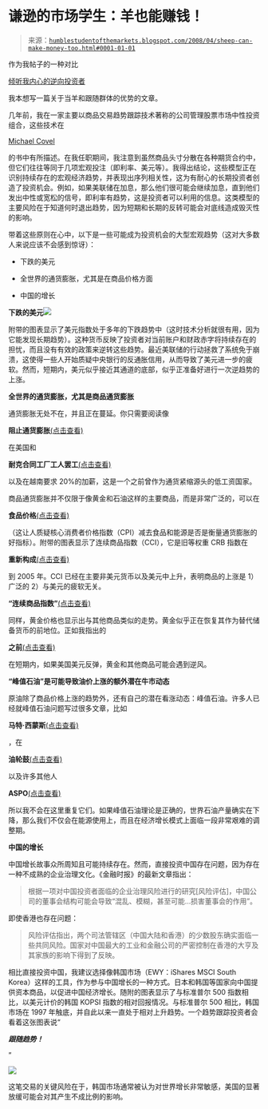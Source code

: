 <!--yml

分类：未分类

日期：2024-05-18 01:11:44

-->

# 谦逊的市场学生：羊也能赚钱！

> 来源：[`humblestudentofthemarkets.blogspot.com/2008/04/sheep-can-make-money-too.html#0001-01-01`](https://humblestudentofthemarkets.blogspot.com/2008/04/sheep-can-make-money-too.html#0001-01-01)

作为我帖子的一种对比

[倾听我内心的逆向投资者](http://humblestudentofthemarkets.blogspot.com/2008/02/channeling-my-inner-contrarian.html)

我本想写一篇关于当羊和跟随群体的优势的文章。

几年前，我在一家主要以商品交易趋势跟踪技术著称的公司管理股票市场中性投资组合，这些技术在

[Michael Covel](http://www.michaelcovel.com/)

的书中有所描述。在我任职期间，我注意到虽然商品头寸分散在各种期货合约中，但它们往往等同于几项宏观投注（即利率、美元等）。我得出结论，这些模型正在识别持续存在的宏观经济趋势，并表现出序列相关性，这为有耐心的长期投资者创造了投资机会。例如，如果美联储在加息，那么他们很可能会继续加息，直到他们发出中性或宽松的信号，即利率有趋势，这是投资者可以利用的信息。这类模型的主要风险在于知道何时退出趋势，因为短期和长期的反转可能会对底线造成毁灭性的影响。

带着这些原则在心中，以下是一些可能成为投资机会的大型宏观趋势（这对大多数人来说应该不会感到惊讶）：

+   下跌的美元

+   全世界的通货膨胀，尤其是在商品价格方面

+   中国的增长

**下跌的美元**![](https://blogger.googleusercontent.com/img/b/R29vZ2xl/AVvXsEhMTzi0onKiK8B7jiiB6yGcZO48a0KT0MEQ0WZRt4fjCE8wc6GzL9SJLf9h-bNUsh8XsQvKRvYkL3-11J6hGK0KwlMbanEWhh4PEUZVltufK9CmgJS1f3q3-RBcn8xPZpC44AWM4uboVZAz/s1600-h/DXY.JPG)

附带的图表显示了美元指数处于多年的下跌趋势中（这时技术分析就很有用，因为它能发现长期趋势）。这种货币反映了投资者对当前账户和财政赤字将持续存在的担忧，而且没有有效的政策来逆转这些趋势。最近美联储的行动拯救了系统免于崩溃，这使得一些人开始质疑中央银行的反通胀信用，从而导致了美元进一步的疲软。然而，短期内，美元似乎接近其通道的底部，似乎正准备好进行一次逆趋势的上涨。

**全世界的通货膨胀，尤其是商品通货膨胀**

通货膨胀无处不在，并且正在蔓延。你只需要阅读像

**阻止通货膨胀**[(点击查看)](http://www.marketwatch.com/news/story/hey-fed-stop-robbing-my/story.aspx?guid=%7B5F50495D%2DBDB6%2D4CFC%2DB7F0%2DA6B36DF831F8%7D)

在美国和

**耐克合同工厂工人罢工**[(点击查看)](http://ap.google.com/article/ALeqM5jbpxmxdRCOLsB-aN78yYEjW1yGfAD8VOUPM00)

以及在越南要求 20%的加薪，这是一个之前曾作为通货紧缩源头的低工资国家。

商品通货膨胀并不仅限于像黄金和石油这样的主要商品，而是非常广泛的，可以在

**食品价格**[(点击查看)](http://www.bloomberg.com/apps/news?pid=20601080&sid=aMUOIe2QVYlQ&refer=news)

（这让人质疑核心消费者价格指数（CPI）减去食品和能源是否是衡量通货膨胀的好指标）。附带的图表显示了连续商品指数（CCI），它是旧等权重 CRB 指数在

**重新构成**[(点击查看)](https://customers.reuters.com/d/Reuters_Jefferies_CRB_Index.pdf)

到 2005 年。CCI 已经在主要非美元货币以及美元中上升，表明商品的上涨是 1）广泛的 2）与美元的疲软无关。

**“连续商品指数”**[(点击查看)](https://blogger.googleusercontent.com/img/b/R29vZ2xl/AVvXsEiRHiZhFjhloa0OL9aUXRloDCOnDTp5aZaBuJowxdH_LzzqLRQZG62vr1h0lSNfQZDtudYkJQPqBm_QWu-s2vQjlSyk8OvEGGAt-1kSi83kA4Rfa5LgsKDIh4OZ-7altWXm_7iwMxUOBmCM/s1600-h/CCI.JPG)

同样，黄金价格也显示出与其他商品类似的走势。黄金似乎正在恢复其作为替代储备货币的前地位。正如我指出的

**之前**[(点击查看)](http://humblestudentofthemarkets.blogspot.com/2008/03/short-term-warning-for-us-dollar-bears.html)

在短期内，如果美国美元反弹，黄金和其他商品可能会遇到逆风。

**“峰值石油”是可能导致油价上涨的额外潜在牛市动态**

原油除了商品价格上涨的趋势外，还有自己的潜在看涨动态：峰值石油。许多人已经就峰值石油问题写过很多文章，比如

**马特·西蒙斯**[(点击查看)](http://www.simmonsco-intl.com/research.aspx?Type=msspeeches)

，在

**油轮鼓**[(点击查看)](http://www.theoildrum.com/)

以及许多其他人

**ASPO**[(点击查看)](http://www.aspoitalia.net/index.php?option=com_content&task=view&id=113&Itemid=90)

所以我不会在这里重复它们。如果峰值石油理论是正确的，世界石油产量确实在下降，那么我们不仅会在能源使用上，而且在经济增长模式上面临一段非常艰难的调整期。

**中国的增长**

中国增长故事众所周知且可能持续存在。然而，直接投资中国存在问题，因为存在一种不成熟的企业治理文化。《金融时报》的最新文章指出：

> 根据一项对中国投资者面临的企业治理风险进行的研究[风险评估]，中国公司的董事会结构可能会导致“混乱、模糊，甚至可能...损害董事会的作用”。

即使香港也存在问题：

> 风险评估指出，两个司法管辖区（中国大陆和香港）的少数股东确实面临一些共同风险。国家对中国最大的工业和金融公司的严密控制在香港的大亨及其家族的影响下得到了反映。

相比直接投资中国，我建议选择像韩国市场（EWY：iShares MSCI South Korea）这样的工具，作为参与中国增长的一种方式。日本和韩国等国家向中国提供资本商品，以促进中国经济增长。随附的图表显示了与标准普尔 500 指数相比，以美元计价的韩国 KOPSI 指数的相对回报情况。与标准普尔 500 相比，韩国市场在 1997 年触底，并自此以来一直处于相对上升趋势。一个趋势跟踪投资者会看着这张图表说“

***跟随趋势！***

”

![](https://blogger.googleusercontent.com/img/b/R29vZ2xl/AVvXsEhF_SD48w2nBBjBcJDju4WWDCOyp7I9gE2wwqn2YncG1UTgwXrjZ5xlxgrNw3DJZZlAC0ZNXIUZ_hoVO0JyRJV6dqgbFiYur1L7BgQExnySrpH68fFLdcjs9pWVzyGJOt7_1uU72rSgDpCn/s1600-h/KOSPI.JPG)

这笔交易的关键风险在于，韩国市场通常被认为对世界增长非常敏感，美国的显著放缓可能会对其产生不成比例的影响。
